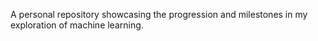 A personal repository showcasing the progression and milestones in my exploration of machine learning.
